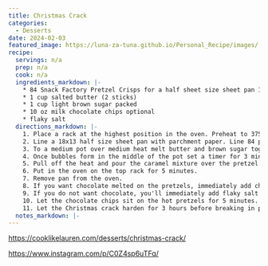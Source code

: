 ```yaml
---
title: Christmas Crack
categories: 
  - Desserts
date: 2024-02-03
featured_image: https://luna-za-tuna.github.io/Personal_Recipe/images/
recipe:
  servings: n/a
  prep: n/a
  cook: n/a
  ingredients_markdown: |-
    * 84 Snack Factory Pretzel Crisps for a half sheet size sheet pan 18x13
    * 1 cup salted butter (2 sticks)
    * 1 cup light brown sugar packed
    * 10 oz milk chocolate chips optional
    * flaky salt
  directions_markdown: |-
    1. Place a rack at the highest position in the oven. Preheat to 375 degrees.
    2. Line a 18x13 half size sheet pan with parchment paper. Line 84 pretzel crisps 7 across by 12 down overlapping the bottom of each row of crisps with the next row. Set aside.
    3. To a medium pot over medium heat melt butter and brown sugar together. Whisk until it blends. About 3-4 minutes.
    4. Once bubbles form in the middle of the pot set a timer for 3 minutes. Stir every 30 seconds.
    5. Pull off the heat and pour the caramel mixture over the pretzel crisps as evenly as possible.
    6. Put in the oven on the top rack for 5 minutes.
    7. Remove pan from the oven. 
    8. If you want chocolate melted on the pretzels, immediately add chocolate chips to the hot pretzels. 
    9. If you do not want chocolate, you'll immediately add flaky salt and then start separating the crisps with tongs and placing them on a cooling rack. Allow this version to harden for 2 hours before eating (if you can resist).
    10. Let the chocolate chips sit on the hot pretzels for 5 minutes. The heat will soften the chocolate. Spread chocolate chips with a knife and sprinkle flaky salt on top.
    11. Let the Christmas crack harden for 3 hours before breaking in pieces. If you're in a hurry you can freeze for 10 minutes and then break apart. It's best to let it harden at room temperature, however. 
  notes_markdown: |-
---
```

<https://cooklikelauren.com/desserts/christmas-crack/>

<https://www.instagram.com/p/C0Z4sp6uTFq/>
